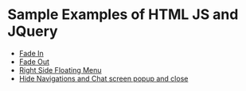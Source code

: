 
# Sample Examples of HTML JS and JQuery
- <a href="https://gautham-churchill.github.io/gautham.io/clickHere.html">Fade In</a>
- <a href="https://gautham-churchill.github.io/gautham.io/fadeInfadeOut.html">Fade Out</a>
- <a href="https://gautham-churchill.github.io/gautham.io/sideMenu.html">Right Side Floating Menu</a>
- <a href="https://gautham-churchill.github.io/gautham.io/hideNavigations.html">Hide Navigations and Chat screen popup and close</a>
